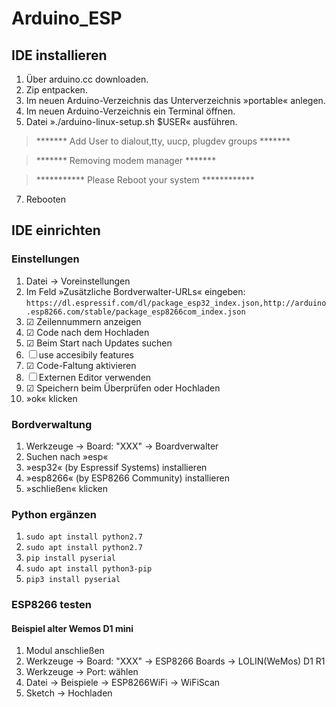 # Arduino_ESP

## IDE installieren

1. Über arduino.cc downloaden.
2. Zip entpacken.
3. Im neuen Arduino-Verzeichnis das Unterverzeichnis »portable« anlegen.
4. Im neuen Arduino-Verzeichnis ein Terminal öffnen.
5. Datei »./arduino-linux-setup.sh $USER« ausführen.

> ******* Add User to dialout,tty, uucp, plugdev groups *******

> ******* Removing modem manager *******

> *********** Please Reboot your system ************

7. Rebooten

## IDE einrichten

### Einstellungen

1. Datei → Voreinstellungen
2. Im Feld »Zusätzliche Bordverwalter-URLs« eingeben: `https://dl.espressif.com/dl/package_esp32_index.json,http://arduino.esp8266.com/stable/package_esp8266com_index.json`
3. ☑ Zeilennummern anzeigen 
4. ☑ Code nach dem Hochladen
5. ☑ Beim Start nach Updates suchen
6. ☐ use accesibily features
7. ☑ Code-Faltung aktivieren
8. ☐ Externen Editor verwenden
9. ☑ Speichern beim Überprüfen oder Hochladen
10. »ok« klicken

### Bordverwaltung

1. Werkzeuge → Board: "XXX" → Boardverwalter
2. Suchen nach »esp«
3. »esp32« (by Espressif Systems) installieren
4. »esp8266« (by ESP8266 Community) installieren
5. »schließen« klicken

### Python ergänzen

1. `sudo apt install python2.7`
2. `sudo apt install python2.7`
3. `pip install pyserial`
4. `sudo apt install python3-pip`
5. `pip3 install pyserial`


### ESP8266 testen

#### Beispiel alter Wemos D1 mini
1. Modul anschließen
2. Werkzeuge → Board: "XXX" → ESP8266 Boards → LOLIN(WeMos) D1 R1
3. Werkzeuge → Port: wählen
4. Datei → Beispiele → ESP8266WiFi → WiFiScan
5. Sketch → Hochladen
